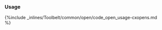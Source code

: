 <!--  usedin: [ _legacy_docker/Toolbelt/open.md, _maestro/Toolbelt/open.md, _node/toolbelt/open.md, _rails/Toolbelt/open.md] -->


### Usage



{%include _inlines/Toolbelt/common/open/code_open_usage-cxopens.md %}




